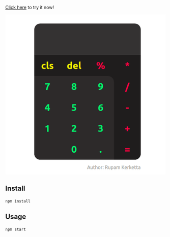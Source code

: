 [Click here](https://rupamkerketta.github.io/react_calculator/) to try it now!

![alt text](https://raw.githubusercontent.com/rupamkerketta/react_calculator/master/src/demo-pic.png)

## Install
`npm install`

## Usage
`npm start`
